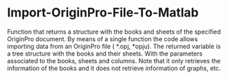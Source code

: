 # Import-OriginPro-File-To-Matlab
Function that returns a structure with the books and sheets of the specified OriginPro document.
By means of a single function the code allows importing data from an OriginPro file ( *.opj, *opju). The returned variable is a tree structure with the books and their sheets. With the parameters associated to the books, sheets and columns.
Note that it only retrieves the information of the books and it does not retrieve information of graphs, etc.
